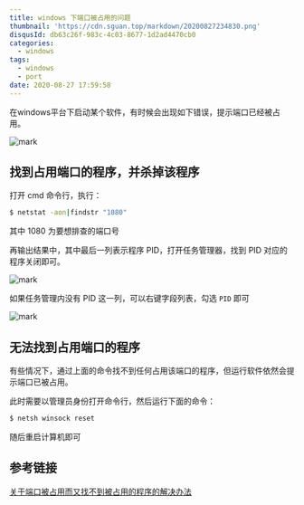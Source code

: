 ```yaml
---
title: windows 下端口被占用的问题
thumbnail: 'https://cdn.sguan.top/markdown/20200827234830.png'
disqusId: db63c26f-983c-4c03-8677-1d2ad4470cb0
categories:
  - windows
tags:
  - windows
  - port
date: 2020-08-27 17:59:58
---
```


在windows平台下启动某个软件，有时候会出现如下错误，提示端口已经被占用。

<!-- more -->

![mark](https://cdn.sguan.top/markdown/20190527/72e0StnM4aNU.png?imageslim)

## 找到占用端口的程序，并杀掉该程序

打开 cmd 命令行，执行：

```bash
$ netstat -aon|findstr "1080"
```

其中 1080 为要想排查的端口号

再输出结果中，其中最后一列表示程序 PID，打开任务管理器，找到 PID 对应的程序关闭即可。

![mark](https://cdn.sguan.top/markdown/20190527/3JfTEpmK59xe.png?imageslim)

如果任务管理内没有 PID 这一列，可以右键字段列表，勾选 `PID` 即可

![mark](https://cdn.sguan.top/markdown/20190527/33kqSFqlDAmh.png?imageslim)

## 无法找到占用端口的程序

有些情况下，通过上面的命令找不到任何占用该端口的程序，但运行软件依然会提示端口已被占用。

此时需要以管理员身份打开命令行，然后运行下面的命令：

```bash
$ netsh winsock reset
```

随后重启计算机即可

## 参考链接

[关于端口被占用而又找不到被占用的程序的解决办法](https://blog.csdn.net/baidu_35030309/article/details/82725190)
